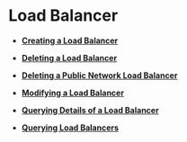 # Load Balancer<a name="EN-US_TOPIC_0096561498"></a>

-   **[Creating a Load Balancer](creating-a-load-balancer-classic.md)**  

-   **[Deleting a Load Balancer](deleting-a-load-balancer-classic.md)**  

-   **[Deleting a Public Network Load Balancer](deleting-a-public-network-load-balancer-classic.md)**  

-   **[Modifying a Load Balancer](modifying-a-load-balancer-classic.md)**  

-   **[Querying Details of a Load Balancer](querying-details-of-a-load-balancer-classic.md)**  

-   **[Querying Load Balancers](querying-load-balancers-classic.md)**  


